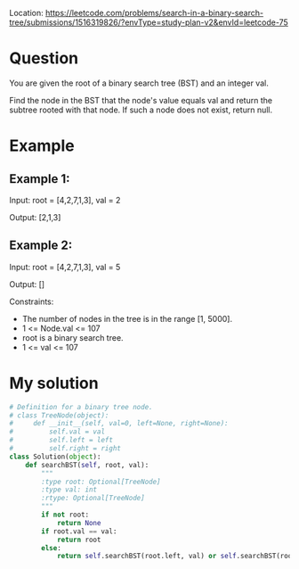 Location: https://leetcode.com/problems/search-in-a-binary-search-tree/submissions/1516319826/?envType=study-plan-v2&envId=leetcode-75
# Question

You are given the root of a binary search tree (BST) and an integer val.

Find the node in the BST that the node's value equals val and return the subtree rooted with that node. If such a node does not exist, return null.

# Example

## Example 1:

Input: root = [4,2,7,1,3], val = 2

Output: [2,1,3]


## Example 2:

Input:  root = [4,2,7,1,3], val = 5

Output: []

Constraints:

- The number of nodes in the tree is in the range [1, 5000].
- 1 <= Node.val <= 107
- root is a binary search tree.
- 1 <= val <= 107

# My solution 
```python
# Definition for a binary tree node.
# class TreeNode(object):
#     def __init__(self, val=0, left=None, right=None):
#         self.val = val
#         self.left = left
#         self.right = right
class Solution(object):
    def searchBST(self, root, val):
        """
        :type root: Optional[TreeNode]
        :type val: int
        :rtype: Optional[TreeNode]
        """
        if not root:
            return None
        if root.val == val:
            return root
        else:
            return self.searchBST(root.left, val) or self.searchBST(root.right, val)
        
```
